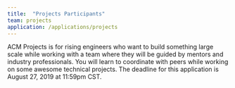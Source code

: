 ```yaml
---
title:  "Projects Participants"
team: projects
application: /applications/projects
---
```

ACM Projects is for rising engineers who want to build something large scale while working with a team where they will be guided by mentors and industry professionals. You will learn to coordinate with peers while working on some awesome technical projects. The deadline for this application is August 27, 2019 at 11:59pm CST.
